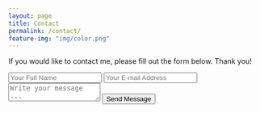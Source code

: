 ```yaml
---
layout: page
title: Contact
permalink: /contact/
feature-img: "img/color.png"
---
```


If you would like to contact me, please fill out the form below.  Thank you!

<form action="https://getsimpleform.com/messages?form_api_token=eaa92eb80ebddd3a82e586c6370827f5" method="post">
  <!-- the redirect_to is optional, the form will redirect to the referrer on submission -->
  <input type='hidden' name='redirect_to' value='http://rpirritano.github.io/thank-you/' />
  <input type='text' name='name' placeholder='Your Full Name' />
  <input type='email' name='email' placeholder='Your E-mail Address' />
  <textarea name='message' placeholder='Write your message ...'></textarea>
  <input type='submit' value='Send Message' />
</form>